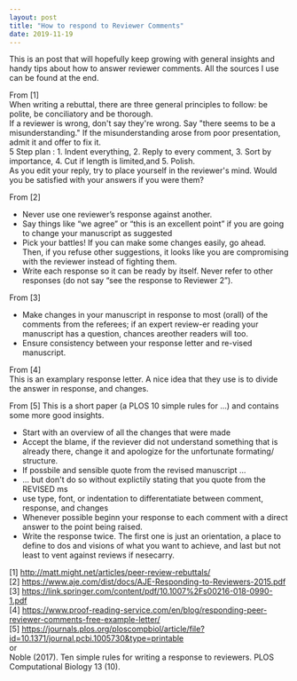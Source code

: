```yaml
---
layout: post
title: "How to respond to Reviewer Comments"
date: 2019-11-19
---
```


This is an post that will hopefully keep growing with general insights and handy tips about how to answer reviewer comments. All the sources I use can be found at the end. 

From [1]  
When writing a rebuttal, there are three general principles to follow: be polite, be conciliatory and be thorough.  
If a reviewer is wrong, don't say they're wrong. Say "there seems to be a misunderstanding." If the misunderstanding arose from poor presentation, admit it and offer to fix it.   
5 Step plan : 1. Indent everything, 2. Reply to every comment, 3. Sort by importance, 4. Cut if length is limited,and 5. Polish.   
As you edit your reply, try to place yourself in the reviewer's mind. Would you be satisfied with your answers if you were them?  

From [2]  
- Never use one reviewer’s response against another.
- Say things like “we agree” or “this is an excellent point” if you are going to change your manuscript as suggested
- Pick your battles! If you can make some changes easily, go ahead. Then, if you refuse other suggestions, it looks like you are compromising with the reviewer instead of fighting them.
- Write each response so it can be ready by itself. Never refer to other responses (do not say “see the response to Reviewer 2”).

From [3]  
- Make changes in your manuscript in response to most (orall) of the comments from the referees; if an expert review-er reading your manuscript has a question, chances areother readers will too. 
- Ensure consistency between your response letter and re-vised manuscript.  

From [4]  
This is an examplary response letter. A nice idea that they use is to divide the answer in response, and changes. 

From [5] 
This is a short paper (a PLOS 10 simple rules for ...) and contains some more good insights.   
- Start with an overview of all the changes that were made
- Accept the blame, if the reviever did not understand something that is already there, change it and apologize for the unfortunate formating/ structure. 
- If possbile and sensible quote from the revised manuscript ... 
- ... but don't do so without explictily stating that you quote from the REVISED ms 
- use type, font, or indentation to differentatiate between comment, response, and changes
- Whenever possible beginn your response to each comment with a direct answer to the point being raised. 
- Write the response twice. The first one is just an orientation, a place to define to dos and visions of what you want to achieve, and last but not least to vent against reviews if nesecarry. 

[1] http://matt.might.net/articles/peer-review-rebuttals/  
[2] https://www.aje.com/dist/docs/AJE-Responding-to-Reviewers-2015.pdf  
[3] https://link.springer.com/content/pdf/10.1007%2Fs00216-018-0990-1.pdf  
[4] https://www.proof-reading-service.com/en/blog/responding-peer-reviewer-comments-free-example-letter/  
[5] https://journals.plos.org/ploscompbiol/article/file?id=10.1371/journal.pcbi.1005730&type=printable   
or   
Noble (2017). Ten simple rules for writing a response to reviewers. PLOS Computational Biology 13 (10). 
